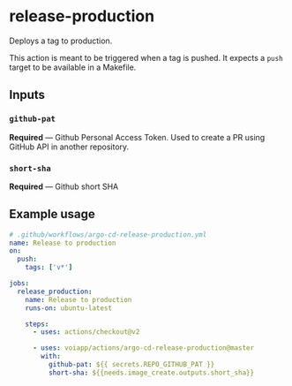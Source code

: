 # release-production

Deploys a tag to production.

This action is meant to be triggered when a tag is pushed.
It expects a `push` target to be available in a Makefile.

## Inputs

### `github-pat`

**Required** — Github Personal Access Token. Used to create a PR using GitHub API in another repository.

### `short-sha`

**Required** — Github short SHA

## Example usage

```yaml
# .github/workflows/argo-cd-release-production.yml
name: Release to production
on:
  push:
    tags: ['v*']

jobs:
  release_production:
    name: Release to production
    runs-on: ubuntu-latest

    steps:
      - uses: actions/checkout@v2

      - uses: voiapp/actions/argo-cd-release-production@master
        with:
          github-pat: ${{ secrets.REPO_GITHUB_PAT }}
          short-sha: ${{needs.image_create.outputs.short_sha}}
```
